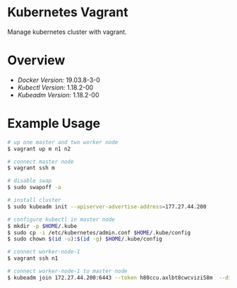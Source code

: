 # Kubernetes Vagrant

Manage kubernetes cluster with vagrant.

# Overview

- *Docker Version:* 19.03.8-3-0
- *Kubectl Version:* 1.18.2-00
- *Kubeadm Version:* 1.18.2-00

# Example Usage

```bash
# up one master and two worker node
$ vagrant up m n1 n2

# connect master node
$ vagrant ssh m

# disable swap
$ sudo swapoff -a

# install cluster
$ sudo kubeadm init --apiserver-advertise-address=177.27.44.200

# configure kubectl in master node
$ mkdir -p $HOME/.kube
$ sudo cp -i /etc/kubernetes/admin.conf $HOME/.kube/config
$ sudo chown $(id -u):$(id -g) $HOME/.kube/config

# connect worker-node-1
$ vagrant ssh n1

# connect worker-node-1 to master node
$ kubeadm join 172.27.44.200:6443 --token h80ccu.axlbt8cwcvizi58m  --discovery-token-ca-cert-hash sha256:4a67fbbca187a09f4a881325acbc2fbf0a9236b52eb3408832cbd37a3752a3a3
```
